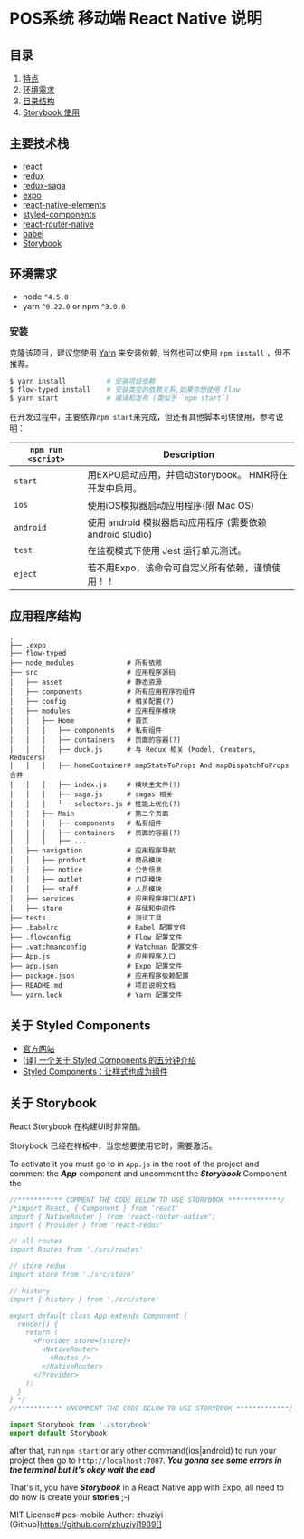 # POS系统 移动端 React Native 说明

## 目录
1. [特点](#features)
1. [环境需求](#requirements)
1. [目录结构](#application-structure)
1. [Storybook 使用](#storybook)

## 主要技术栈
* [react](https://github.com/facebook/react)
* [redux](https://github.com/rackt/redux)
* [redux-saga](https://github.com/redux-saga/redux-saga)
* [expo](https://github.com/expo/expo)
* [react-native-elements](https://react-native-training.github.io/react-native-elements/)
* [styled-components](https://github.com/styled-components/styled-components)
* [react-router-native](https://github.com/rackt/react-router)
* [babel](https://github.com/babel/babel)
* [Storybook](https://storybooks.js.org/)

## 环境需求
* node `^4.5.0`
* yarn `^0.22.0` or npm `^3.0.0`


### 安装

克隆该项目，建议您使用 [Yarn](https://yarnpkg.com/) 来安装依赖, 当然也可以使用 `npm install` ，但不推荐。

```bash
$ yarn install          # 安装项目依赖
$ flow-typed install    # 安装类型的依赖关系,如果你想使用 flow
$ yarn start            # 编译和发布 (类似于 `npm start`)
```

在开发过程中，主要依靠`npm start`来完成，但还有其他脚本可供使用，参考说明：

|`npm run <script>`|Description|
|------------------|-----------|
|`start`|用EXPO启动应用，并启动Storybook。 HMR将在开发中启用。|
|`ios`|使用iOS模拟器启动应用程序(限 Mac OS)|
|`android`|使用 android 模拟器启动应用程序 (需要依赖 android studio)|
|`test`|在监视模式下使用 Jest 运行单元测试。|
|`eject`|若不用Expo，该命令可自定义所有依赖，谨慎使用！！|

## 应用程序结构

```
.
├── .expo                    
├── flow-typed               
├── node_modules             # 所有依赖
├── src                      # 应用程序源码
│   ├── asset                # 静态资源
│   ├── components           # 所有应用程序的组件
│   ├── config               # 相关配置(?)
│   ├── modules              # 应用程序模块
│   │   ├── Home             # 首页
│   │   │   ├── components   # 私有组件
│   │   │   ├── containers   # 页面的容器(?)
│   │   │   ├── duck.js      # 与 Redux 相关 (Model, Creators, Reducers)
│   │   │   ├── homeContainer# mapStateToProps And mapDispatchToProps 合并
│   │   │   ├── index.js     # 模块主文件(?)
│   │   │   ├── saga.js      # sagas 相关
│   │   │   └── selectors.js # 性能上优化(?)
│   │   ├── Main             # 第二个页面
│   │   │   ├── components   # 私有组件
│   │   │   ├── containers   # 页面的容器(?)
│   │   │   ├── ...         
│   ├── navigation           # 应用程序导航
│   │   ├── product          # 商品模块
│   │   ├── notice           # 公告信息
│   │   ├── outlet           # 门店模块
│   │   ├── staff            # 人员模块
│   ├── services             # 应用程序接口(API)
│   ├── store                # 存储和中间件
├── tests                    # 测试工具
├── .babelrc                 # Babel 配置文件
├── .flowconfig              # Flow 配置文件
├── .watchmanconfig          # Watchman 配置文件
├── App.js                   # 应用程序入口
├── app.json                 # Expo 配置文件
├── package.json             # 应用程序依赖配置
├── README.md                # 项目说明文档
└── yarn.lock                # Yarn 配置文件
```

## 关于 Styled Components 

- [官方网站](https://www.styled-components.com/)
- [[译] 一个关于 Styled Components 的五分钟介绍](https://github.com/sqrthree/sqrthree.github.io/issues/11)
- [Styled Components：让样式也成为组件](http://www.alloyteam.com/2017/05/guide-styled-components/)

## 关于 Storybook

React Storybook 在构建UI时非常酷。 

Storybook 已经在样板中，当您想要使用它时，需要激活。

To activate it you must go to in `App.js` in the root of the project and comment the ***App*** component and 
uncomment the ***Storybook*** Component
the 

```js
//*********** COMMENT THE CODE BELOW TO USE STORYBOOK *************/
/*import React, { Component } from 'react'
import { NativeRouter } from 'react-router-native';
import { Provider } from 'react-redux'

// all routes
import Routes from './src/routes'

// store redux
import store from './src/store'

// history
import { history } from './src/store'

export default class App extends Component {
  render() {
    return (
      <Provider store={store}>
        <NativeRouter>
          <Routes />
        </NativeRouter>
      </Provider>
    );
  }
} */
//*********** UNCOMMENT THE CODE BELOW TO USE STORYBOOK *************/

import Storybook from './storybook'
export default Storybook

```

after that, run `npm start` or any other command(ios|android) to run your project then go to `http://localhost:7007`.
***You gonna see some errors in the terminal but it's okey wait the end***

That's it, you have ***Storybook*** in a React Native app with Expo, all need to do now is create your **stories** ;-)

MIT License# pos-mobile
Author: zhuziyi (Github)https://github.com/zhuziyi1989[]